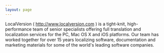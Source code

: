 ```yaml
---
layout: page
---
```


LocalVersion ( http://www.localversion.com ) is a tight-knit, high-performance team of senior specialists offering full translation and localization services for the PC, Mac OS X and iOS platforms. Our team has worked together for over 15 years localizing software, documentation and marketing materials for some of the world's leading software companies.
